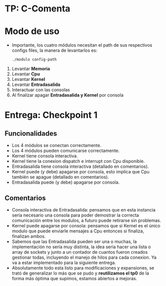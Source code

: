 # TP: C-Comenta

# Modo de uso
- Importante, los cuatro módulos necesitan el path de sus respectivos configs files, la manera de levantarlos es:
  ```
  ./modulo config-path
  ```
1. Levantar **Memoria**
2. Levantar **Cpu**
3. Levantar **Kernel**
4. Levantar **Entradasalida**
5. Interactuar con las consolas
6. Al finalizar apagar **Entradasalida y Kernel** por consola

# Entrega: Checkpoint 1

## Funcionalidades

- Los 4 módulos se conectan correctamente.
- Los 4 módulos pueden comunicarse correctamente.
- Kernel tiene consola interactiva.
- Kernel tiene la conexion dispatch e interrupt con Cpu disponible.
- Entradasalida tiene consola interactiva (detallado en comentarios).
- Kernel puede (y debe) apagarse por consola, esto implica que Cpu también se apague (detallado en comentarios).
- Entradasalida puede (y debe) apagarse por consola.

## Comentarios

- Consola interactiva de Entradasalida: pensamos que en esta instancia sería necesario una consola para poder demostrar la correcta comunicación entre los modulos, a futuro puede retirarse sin problemas.
- Kernel puede apagarse por consola: pensamos que si Kernel es el único modulo que puede enviarle mensajes a Cpu entonces si finaliza, finalizan ambos.
- Sabemos que las Entradasalida pueden ser una o muchas, la implementación no sería muy distinta, la idea seria hacer una lista o array de sockets y junto a un contador de cuantos fueron creados gestionar todas, incluyendo el manejo de hilos para cada conexion. Ya va a estar implementado para la siguiente entrega.
- Absolutamente todo esta listo para modificaciones y expansiones, se trató de generalizar lo más que se pudo y **reutilizamos el tp0** de la forma más óptima que supimos, estamos abiertos a mejoras.
